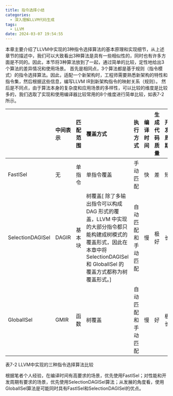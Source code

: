 ```yaml
---
title: 指令选择小结
categories:
  - 深入理解LLVM代码生成
tags:
  - LLVM 
date: 2024-03-07 19:54:55
---
```

本章主要介绍了LLVM中实现的3种指令选择算法的基本原理和实现细节，从上述章节的描述中，我们可以大致看出3种算法是具有一些相似性的，同时也有许多方面是不同的。因此，本节将3种算法放到了一起，通过简单的比较，定性地给出3个算法的差异情况和使用场景。
首先是相同点，3个算法都是基于规则（指令模式）的指令选择算法。因此，适配一个新架构时，工程师需要熟悉新架构的特性和指令集，然后根据这些信息，编写LLVM IR到新架构指令的映射关系（规则）。
然后是不同点，由于算法本身的复杂度和应用场景的多样性，可以比较的维度是比较多的，我们选取了实现和使用编译器比较常用的8个维度进行简单比较，如表7-2所示。

| | 中间表示 | 匹配范围 | 覆盖方式 | 执行方式 | 编译时间 | 生成代码质量 | 开发周期 | 可维护性 |
|---|:--|:--|:--|:--|:--|:--|:--|---|
| FastISel| 	无| 	单指令| 	单指令覆盖| 手动匹配| 	快	| 差	| 短| 	一般| 
| SelectionDAGISel| 	DAGIR	| 基本块| 	树覆盖[ 除了多输出指令可以构成 DAG 形式的覆盖，LLVM 中实现的大部分指令都只能构建成树模式的覆盖形式，因此在本章中将 SelectionDAGISel 和 GlobalISel 的覆盖方式都称为树覆盖形式。]	| 自动匹配和手动匹配| 	慢| 	极好| 	长| 	一般| 
| GlobalISel| 	GMIR| 	函数| 	树覆盖	| 自动匹配和手动匹配| 	慢	| 好	| 极长	| 好|

表7-2 LLVM中实现的三种指令选择算法比较

根据笔者个人经验，在编译时间有高要求的场景，优先使用FastISel；对性能和开发周期有要求的场景，优先使用SelectionDAGISel算法；从发展的角度看，使用GlobalISel算法是可能同时具有FastISel和SelectionDAGISel的优点。
<!-- more -->
